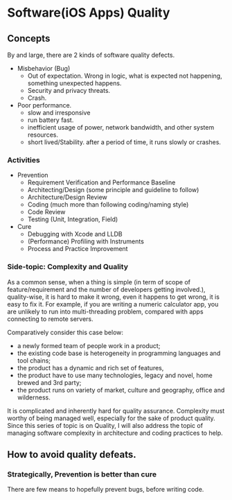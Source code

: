 # Software(iOS Apps) Quality


## Concepts

By and large, there are 2 kinds of software quality defects.

* Misbehavior (Bug)
  * Out of expectation. Wrong in logic, what is expected not happening, something unexpected happens.
  * Security and privacy threats.
  * Crash.
* Poor performance.
  * slow and irresponsive
  * run battery fast.
  * inefficient usage of power, network bandwidth, and other system resources.
  * short lived/Stability. after a period of time, it runs slowly or crashes.

### Activities

* Prevention
  * Requirement Verification and Performance Baseline
  * Architecting/Design (some principle and guideline to follow)
  * Architecture/Design Review
  * Coding (much more than following coding/naming style)
  * Code Review
  * Testing (Unit, Integration, Field)
* Cure
  * Debugging with Xcode and LLDB
  * (Performance) Profiling with Instruments
  * Process and Practice Improvement

### Side-topic: Complexity and Quality

As a common sense, when a thing is simple (in term of scope of feature/requirement and the number of developers getting involved.), quality-wise, it is hard to make it wrong, even it happens to get wrong, it is easy to fix it. For example, if you are writing a numeric calculator app, you are unlikely to run into multi-threading problem, compared with apps connecting to remote servers.

Comparatively consider this case below:
* a newly formed team of people work in a product;
* the existing code base is heterogeneity in programming languages and tool chains;
* the product has a dynamic and rich set of features,
* the product have to use many technologies, legacy and novel, home brewed and 3rd party;
* the product runs on variety of market, culture and geography, office and wilderness.

It is complicated and inherently hard for quality assurance. Complexity must worthy of being managed well, especially for the sake of product quality. Since this series of topic is on Quality, I will also address the topic of managing software complexity in architecture and coding practices to help.

## How to avoid quality defeats.

### Strategically, Prevention is better than cure

There are few means to hopefully prevent bugs, before writing code.
